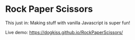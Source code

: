 # Rock Paper Scissors

This just in: Making stuff with vanilla Javascript is super fun! 

Live demo: https://dogkiss.github.io/RockPaperScissors/
